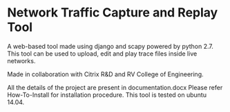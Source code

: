 # Network Traffic Capture and Replay Tool

A web-based tool made using django and scapy powered by python 2.7. This tool can be used to upload, edit and play trace files inside live networks.

Made in collaboration with Citrix R&D and RV College of Engineering.

All the details of the project are present in documentation.docx
Please refer How-To-Install for installation procedure. This tool is tested on ubuntu 14.04.
